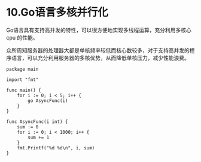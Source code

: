 # 10.Go语言多核并行化
Go语言具有支持高并发的特性，可以很方便地实现多线程运算，充分利用多核心 cpu 的性能。

众所周知服务器的处理器大都是单核频率较低而核心数较多，对于支持高并发的程序语言，可以充分利用服务器的多核优势，从而降低单核压力，减少性能浪费。

``` 
package main

import "fmt"

func main() {
	for i := 0; i < 5; i++ {
		go AsyncFunc(i)
	}
}

func AsyncFunc(i int) {
	sum := 0
	for i := 0; i < 1000; i++ {
		sum += 1
	}
	fmt.Printf("%d %d\n", i, sum)
}

```
